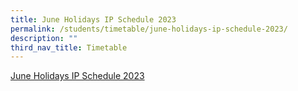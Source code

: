 ```yaml
---
title: June Holidays IP Schedule 2023
permalink: /students/timetable/june-holidays-ip-schedule-2023/
description: ""
third_nav_title: Timetable
---
```

[June Holidays IP Schedule 2023](/files/Students/Timetable/June%20Holidays%20IP%20Schedule%202023/June_Holiday_IP_Schedule_2023_updated_08052023_V2.pdf)